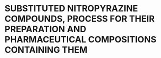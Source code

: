 # SUBSTITUTED NITROPYRAZINE COMPOUNDS, PROCESS FOR THEIR PREPARATION AND PHARMACEUTICAL COMPOSITIONS CONTAINING THEM